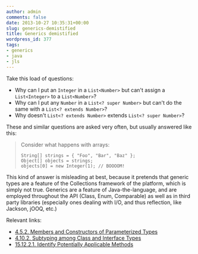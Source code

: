 ```yaml
---
author: admin
comments: false
date: 2013-10-27 10:35:31+00:00
slug: generics-demistified
title: Generics demistified
wordpress_id: 377
tags:
- generics
- java
- jls
---
```


Take this load of questions:

  * Why can I put an `Integer` in a `List<Number>` but can't assign a `List<Integer>` to a `List<Number>`?
  * Why can I put any `Number` in a `List<? super Number>` but can't do the same with a `List<? extends Number>`?
  * Why doesn't `List<? extends Number>` extends `List<? super Number>`?

<!--more-->

These and similar questions are asked very often, but usually answered like this:


<blockquote>Consider what happens with arrays:
<pre><code>String[] strings = { "Foo", "Bar", "Baz" };
Object[] objects = strings;
objects[0] = new Integer(1); // BOOOOM!
</code></pre>
</blockquote>


This kind of answer is misleading at best, because it pretends that generic types are a feature of the Collections framework of the platform, which is simply not true. Generics are a feature of Java-the-language, and are employed throughout the API (Class, Enum, Comparable) as well as in third party libraries (especially ones dealing with I/O, and thus reflection, like Jackson, jOOQ, etc.)

Relevant links:

  - [4.5.2. Members and Constructors of Parameterized Types](http://docs.oracle.com/javase/specs/jls/se7/html/jls-4.html#jls-4.5.2)
  - [4.10.2. Subtyping among Class and Interface Types](http://docs.oracle.com/javase/specs/jls/se7/html/jls-4.html#jls-4.10.2)
  - [15.12.2.1. Identify Potentially Applicable Methods](http://docs.oracle.com/javase/specs/jls/se7/html/jls-15.html#jls-15.12.2.1)
